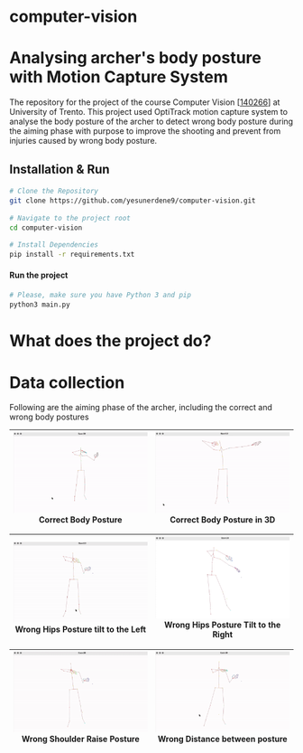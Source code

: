 # computer-vision

# Analysing archer's body posture with Motion Capture System

The repository for the project of the course Computer Vision [[140266](https://unitn.coursecatalogue.cineca.it/insegnamenti/2024/50540_644803_89473/2011/50540/10117?annoOrdinamento=2011)] at University of Trento. This project used OptiTrack motion capture system to analyse the body posture of the archer to detect wrong body posture during the aiming phase with purpose to improve the shooting and prevent from injuries caused by wrong body posture.

## Installation & Run

```bash
# Clone the Repository
git clone https://github.com/yesunerdene9/computer-vision.git
```

```bash
# Navigate to the project root
cd computer-vision
```

```bash
# Install Dependencies
pip install -r requirements.txt
```

#### Run the project

```bash
# Please, make sure you have Python 3 and pip
python3 main.py
```

# What does the project do?

# Data collection

Following are the aiming phase of the archer, including the correct and wrong body postures

| <div style="text-align: center"><img src="assets/gifs/Training_Recording.gif" width="350"/><br/>Correct Body Posture</div> | <div style="text-align: center"><img src="assets/gifs/Training_Recording_3D.gif" width="350"/><br/>Correct Body Posture in 3D</div> |
|------------------------------------------------------------------------------------------|------------------------------------------------------------------------------------------|



| <div style="text-align: center"><img src="assets/gifs/Wrong_Hips_Position.gif" width="350"/><br/>Wrong Hips Posture tilt to the Left</div>  | <div style="text-align: center"><img src="assets/gifs/Wrong_Hips_Position_3.gif" width="350"/><br/>Wrong Hips Posture Tilt to the Right</div> |
|------------------------------------------------------------------------------------------|------------------------------------------------------------------------------------------|


| <div style="text-align: center"><img src="assets/gifs/Wrong_Shoulder_Position.gif" width="350"/><br/>Wrong Shoulder Raise Posture</div> |<div style="text-align: center"><img src="assets/gifs/Wrong_Foot_Position.gif" width="350"/><br/>Wrong Distance between posture</div> |
|------------------------------------------------------------------------------------------|------------------------------------------------------------------------------------------|



<!-- 
| ![](assets/gifs/Training_Recording.gif) | ![](assets/gifs/Wrong_Hips_Position.gif) | ![](assets/gifs/Wrong_Shoulder_Position.gif) | ![](assets/gifs/Wrong_Foot_Position.gif) |
|-----------------------------------------|------------------------------------------|----------------------------------------------|------------------------------------------| -->
